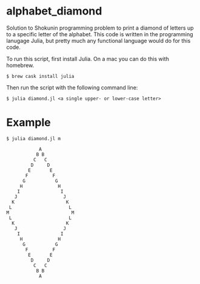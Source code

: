 # alphabet_diamond
Solution to Shokunin programming problem to print a diamond of letters up to a specific letter of the alphabet.  This code is written in the programming lanugage Julia, but pretty much any functional language would do for this code.

To run this script, first install Julia.  On a mac you can do this with homebrew.

	$ brew cask install julia

Then run the script with the following command line:

	$ julia diamond.jl <a single upper- or lower-case letter>

# Example

	$ julia diamond.jl m

                A
               B B
              C   C
             D     D
            E       E
           F         F
          G           G
         H             H
        I               I
       J                 J
      K                   K
     L                     L
    M                       M
     L                     L
      K                   K
       J                 J
        I               I
         H             H
          G           G
           F         F
            E       E
             D     D
              C   C
               B B
                A


